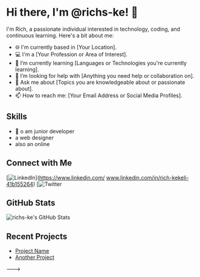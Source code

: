 # Hi there, I'm @richs-ke! 👋

I'm Rich, a passionate individual interested in technology, coding, and continuous learning. Here's a bit about me:

- 🌐 I'm currently based in [Your Location].
- 💻 I'm a [Your Profession or Area of Interest].
- 🌱 I’m currently learning [Languages or Technologies you're currently learning].
- 🤔 I’m looking for help with [Anything you need help or collaboration on].
- 💬 Ask me about [Topics you are knowledgeable about or passionate about].
- 📫 How to reach me: [Your Email Address or Social Media Profiles].

## Skills

- 🔧 o am junior developer
- a web designer
- also an online 

## Connect with Me

[![LinkedIn](https://img.shields.io/badge/LinkedIn-Connect-blue)](https://www.linkedin.com/ www.linkedin.com/in/rich-kekeli-41b155264)
[![Twitter](https://twitter.com/rich_kekeli)
## GitHub Stats

![richs-ke's GitHub Stats](https://github-readme-stats.vercel.app/api?username=richs-ke&show_icons=true&hide_title=true&count_private=true&theme=radical)

## Recent Projects

- [Project Name](https://github.com/richs-ke/project-repo)
- [Another Project](https://github.com/richs-ke/another-project)



--->

